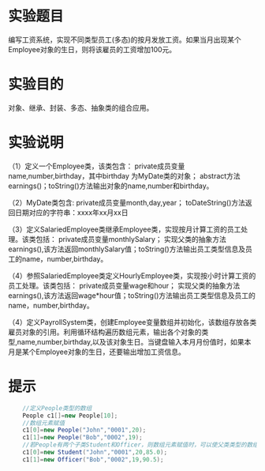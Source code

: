 # 实验题目
编写工资系统，实现不同类型员工(多态)的按月发放工资。如果当月出现某个Employee对象的生日，则将该雇员的工资增加100元。

# 实验目的
对象、继承、封装、多态、抽象类的组合应用。

# 实验说明
（1）定义一个Employee类，该类包含：
	private成员变量name,number,birthday，其中birthday 为MyDate类的对象；
	abstract方法earnings()；toString()方法输出对象的name,number和birthday。
	
（2）MyDate类包含:
	private成员变量month,day,year；
	toDateString()方法返回日期对应的字符串：xxxx年xx月xx日
	
（3）定义SalariedEmployee类继承Employee类，实现按月计算工资的员工处理。该类包括：
	private成员变量monthlySalary；
实现父类的抽象方法earnings(),该方法返回monthlySalary值；toString()方法输出员工类型信息及员工的name，number,birthday。
	
（4）参照SalariedEmployee类定义HourlyEmployee类，实现按小时计算工资的员工处理。该类包括：
	private成员变量wage和hour；
	实现父类的抽象方法earnings(),该方法返回wage*hour值；toString()方法输出员工类型信息及员工的name，number,birthday。
	
（4）定义PayrollSystem类，创建Employee变量数组并初始化，该数组存放各类雇员对象的引用。利用循环结构遍历数组元素，输出各个对象的类型,name,number,birthday,以及该对象生日。当键盘输入本月月份值时，如果本月是某个Employee对象的生日，还要输出增加工资信息。

# 提示
```java
    //定义People类型的数组
    People c1[]=new People[10];
    //数组元素赋值
    c1[0]=new People("John","0001",20);
    c1[1]=new People("Bob","0002",19);
    //若People有两个子类Student和Officer，则数组元素赋值时，可以使父类类型的数组元素指向子类。
    c1[0]=new Student("John","0001",20,85.0);
    c1[1]=new Officer("Bob","0002",19,90.5);
```